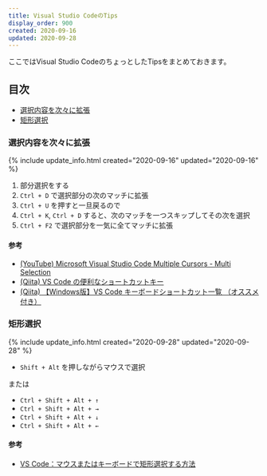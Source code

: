 ```yaml
---
title: Visual Studio CodeのTips
display_order: 900
created: 2020-09-16
updated: 2020-09-28
---
```

ここではVisual Studio CodeのちょっとしたTipsをまとめておきます。

## <a name="index">目次</a>

- [選択内容を次々に拡張](#selection-next-match)
- [矩形選択](#rectangular-selection)

### <a name="selection-next-match">選択内容を次々に拡張</a>
{% include update_info.html created="2020-09-16" updated="2020-09-16" %}

1. 部分選択をする
1. `Ctrl + D` で選択部分の次のマッチに拡張
1. `Ctrl + U` を押すと一旦戻るので
1. `Ctrl + K`, `Ctrl + D` すると、次のマッチを一つスキップしてその次を選択
1. `Ctrl + F2` で選択部分を一気に全てマッチに拡張

#### <a name="selection-next-match-reference">参考</a>

- [(YouTube) Microsoft Visual Studio Code Multiple Cursors - Multi Selection](https://www.youtube.com/watch?v=VKamRYAytBM)
- [(Qiita) VS Code の便利なショートカットキー](https://qiita.com/12345/items/64f4372fbca041e949d0)
- [(Qiita) 【Windows版】VS Code キーボードショートカット一覧 （オススメ付き）](https://qiita.com/TakahiRoyte/items/cdab6fca64da386a690b)


### <a name="rectangular-selection">矩形選択</a>
{% include update_info.html created="2020-09-28" updated="2020-09-28" %}

- `Shift + Alt` を押しながらマウスで選択

または

- `Ctrl + Shift + Alt + ↑`
- `Ctrl + Shift + Alt + →`
- `Ctrl + Shift + Alt + ↓`
- `Ctrl + Shift + Alt + ←`

#### <a name="rectangular-selection-reference">参考</a>

- [VS Code：マウスまたはキーボードで矩形選択する方法](https://motamemo.com/vscode/vscode-tips/rectangle-selection/)
